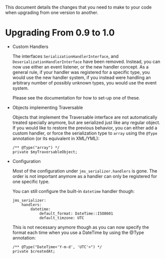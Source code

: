 This document details the changes that you need to make to your code
when upgrading from one version to another.

Upgrading From 0.9 to 1.0
=========================

- Custom Handlers

    The interfaces ``SerializationHandlerInterface``, and ``DeserializationHandlerInterface``
    have been removed. Instead, you can now use either an event listener, or the new handler
    concept. As a general rule, if your handler was registered for a specific type, you
    would use the new handler system, if you instead were handling an arbitrary number of
    possibly unknown types, you would use the event system.

    Please see the documentation for how to set-up one of these.

- Objects implementing Traversable

    Objects that implement the Traversable interface are not automatically treated specially
    anymore, but are serialized just like any regular object. If you would like to restore the
    previous behavior, you can either add a custom handler, or force the serialization type 
    to ``array`` using the ``@Type`` annotation (or its equivalent in XML/YML):

    ```
    /** @Type("array") */
    private $myTraversableObject;
    ```

- Configuration

    Most of the configuration under ``jms_serializer.handlers`` is gone. The order is not
    important anymore as a handler can only be registered for one specific type.

    You can still configure the built-in ``datetime`` handler though:

    ```
    jms_serializer:
        handlers:
            datetime:
                default_format: DateTime::ISO8601
                default_timzone: UTC
    ```

    This is not necessary anymore though as you can now specify the format each time when
    you use a DateTime by using the @Type annotation:

    ```
    /** @Type("DateTime<'Y-m-d', 'UTC'>") */
    private $createdAt;
    ```
